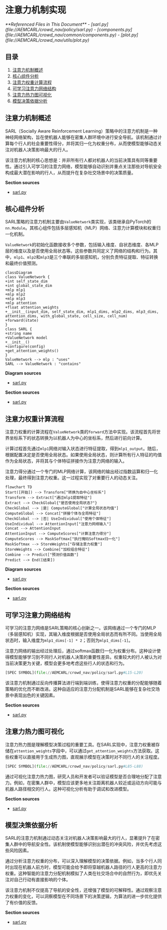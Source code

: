 # 注意力机制实现

<cite>
**Referenced Files in This Document**   
- [sarl.py](file://AEMCARL/crowd_nav/policy/sarl.py)
- [components.py](file://AEMCARL/crowd_nav/common/components.py)
- [plot.py](file://AEMCARL/crowd_nav/utils/plot.py)
</cite>

## 目录
1. [注意力机制概述](#注意力机制概述)
2. [核心组件分析](#核心组件分析)
3. [注意力权重计算流程](#注意力权重计算流程)
4. [可学习注意力网络结构](#可学习注意力网络结构)
5. [注意力热力图可视化](#注意力热力图可视化)
6. [模型决策依据分析](#模型决策依据分析)

## 注意力机制概述

SARL（Socially Aware Reinforcement Learning）策略中的注意力机制是一种神经网络架构，旨在使机器人能够在密集人群环境中进行安全导航。该机制通过计算每个行人的社会重要性得分，并将其归一化为权重分布，从而使模型能够动态关注对机器人决策影响最大的行人。

该注意力机制的核心思想是：并非所有行人都对机器人的当前决策具有同等重要性。通过引入可学习的注意力网络，模型能够自动识别并重点关注那些对导航安全构成最大潜在影响的行人，从而提升在复杂社交场景中的决策质量。

**Section sources**
- [sarl.py](file://AEMCARL/crowd_nav/policy/sarl.py#L1-L10)

## 核心组件分析

SARL策略的注意力机制主要由`ValueNetwork`类实现，该类继承自PyTorch的`nn.Module`。其核心组件包括多层感知机（MLP）网络、注意力计算模块和权重归一化机制。

`ValueNetwork`的初始化函数接收多个参数，包括输入维度、自状态维度、各MLP层的维度以及是否使用全局状态等。这些参数共同定义了网络的结构和行为。其中，`mlp1`、`mlp2`和`mlp3`是三个串联的多层感知机，分别负责特征提取、特征转换和最终价值预测。

```mermaid
classDiagram
class ValueNetwork {
+int self_state_dim
+int global_state_dim
+mlp mlp1
+mlp mlp2
+mlp mlp3
+mlp attention
+float attention_weights
+__init__(input_dim, self_state_dim, mlp1_dims, mlp2_dims, mlp3_dims, attention_dims, with_global_state, cell_size, cell_num)
+forward(state)
}
class SARL {
+string name
+ValueNetwork model
+__init__()
+configure(config)
+get_attention_weights()
}
ValueNetwork --> mlp : "uses"
SARL --> ValueNetwork : "contains"
```

**Diagram sources**
- [sarl.py](file://AEMCARL/crowd_nav/policy/sarl.py#L8-L89)

**Section sources**
- [sarl.py](file://AEMCARL/crowd_nav/policy/sarl.py#L8-L89)

## 注意力权重计算流程

注意力权重的计算流程在`ValueNetwork`类的`forward`方法中实现。该流程首先将世界坐标系下的状态转换为以机器人为中心的坐标系，然后进行前向计算。

计算过程首先通过`mlp1`网络对输入状态进行特征提取，得到`mlp1_output`。随后，根据配置决定是否使用全局状态。如果使用全局状态，则计算所有行人特征的均值作为全局状态，并将其与个体特征拼接作为注意力网络的输入。

注意力得分通过一个专门的MLP网络计算，该网络的输出经过指数运算和归一化处理，最终得到注意力权重。这一过程实现了对重要行人的动态关注。

```mermaid
flowchart TD
Start([开始]) --> Transform["转换为自中心坐标系"]
Transform --> Extract["通过mlp1提取特征"]
Extract --> CheckGlobal{"是否使用全局状态?"}
CheckGlobal --> |是| ComputeGlobal["计算全局状态均值"]
ComputeGlobal --> Concat["拼接个体与全局特征"]
CheckGlobal --> |否| UseIndividual["使用个体特征"]
UseIndividual --> AttentionInput["注意力网络输入"]
Concat --> AttentionInput
AttentionInput --> ComputeScores["计算注意力得分"]
ComputeScores --> MaskSoftmax["执行掩码Softmax归一化"]
MaskSoftmax --> StoreWeights["存储注意力权重"]
StoreWeights --> Combine["加权组合特征"]
Combine --> Predict["预测价值函数"]
Predict --> End([结束])
```

**Diagram sources**
- [sarl.py](file://AEMCARL/crowd_nav/policy/sarl.py#L30-L64)

**Section sources**
- [sarl.py](file://AEMCARL/crowd_nav/policy/sarl.py#L30-L64)

## 可学习注意力网络结构

可学习的注意力网络是SARL策略的核心创新之一。该网络通过一个专门的MLP（多层感知机）实现，其输入维度根据是否使用全局状态而有所不同。当使用全局状态时，输入维度为`mlp1_dims[-1] * 2`；否则为`mlp1_dims[-1]`。

注意力网络的输出经过处理后，通过softmax函数归一化为权重分布。这种设计使得模型能够学习到不同行人对机器人决策的重要性差异。权重较大的行人被认为对当前决策更为关键，模型会更多地考虑这些行人的状态和行为。

```python
[SPEC SYMBOL](file://AEMCARL/crowd_nav/policy/sarl.py#L15-L20)
```

该注意力机制通过反向传播算法进行端到端训练，使得注意力权重的分配能够随着策略的优化而不断改进。这种自适应的注意力分配机制是SARL能够在复杂社交场景中表现出色的关键因素。

**Section sources**
- [sarl.py](file://AEMCARL/crowd_nav/policy/sarl.py#L15-L20)

## 注意力热力图可视化

注意力热力图是理解模型决策过程的重要工具。在SARL实现中，注意力权重被存储在`attention_weights`字段中，可以通过`get_attention_weights`方法获取。这些权重可以直接用于生成热力图，直观展示模型在决策时对不同行人的关注程度。

```python
[SPEC SYMBOL](file://AEMCARL/crowd_nav/policy/sarl.py#L85-L88)
```

通过可视化注意力热力图，研究人员和开发者可以验证模型是否合理地分配了注意力。例如，在密集人群中，模型应该更多地关注距离机器人较近或运动方向可能与机器人路径相交的行人。这种可视化分析有助于调试和改进模型。

**Section sources**
- [sarl.py](file://AEMCARL/crowd_nav/policy/sarl.py#L85-L88)

## 模型决策依据分析

SARL的注意力机制通过动态关注对机器人决策影响最大的行人，显著提升了在密集人群中的导航安全性。该机制使模型能够识别出潜在的冲突风险，并优先考虑这些风险因素。

通过分析注意力权重的分布，可以深入理解模型的决策依据。例如，当多个行人同时出现在机器人前方时，模型可能会给予即将穿越机器人路径的行人更高的注意力权重。这种智能的注意力分配机制模拟了人类在社交场合中的自然行为，即优先关注对自己行动有直接影响的个体。

该注意力机制不仅提高了导航的安全性，还增强了模型的可解释性。通过观察注意力权重的变化，可以洞察模型在不同场景下的决策逻辑，为算法的进一步优化提供了有价值的反馈。

**Section sources**
- [sarl.py](file://AEMCARL/crowd_nav/policy/sarl.py#L60-L64)
